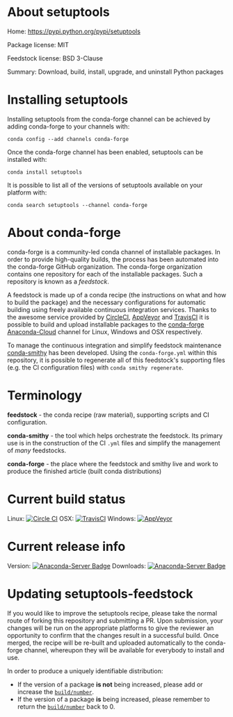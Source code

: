 About setuptools
================

Home: https://pypi.python.org/pypi/setuptools

Package license: MIT

Feedstock license: BSD 3-Clause

Summary: Download, build, install, upgrade, and uninstall Python packages



Installing setuptools
=====================

Installing setuptools from the conda-forge channel can be achieved by adding conda-forge to your channels with:

```
conda config --add channels conda-forge
```

Once the conda-forge channel has been enabled, setuptools can be installed with:

```
conda install setuptools
```

It is possible to list all of the versions of setuptools available on your platform with:

```
conda search setuptools --channel conda-forge
```


About conda-forge
=================

conda-forge is a community-led conda channel of installable packages.
In order to provide high-quality builds, the process has been automated into the
conda-forge GitHub organization. The conda-forge organization contains one repository
for each of the installable packages. Such a repository is known as a *feedstock*.

A feedstock is made up of a conda recipe (the instructions on what and how to build
the package) and the necessary configurations for automatic building using freely
available continuous integration services. Thanks to the awesome service provided by
[CircleCI](https://circleci.com/), [AppVeyor](http://www.appveyor.com/)
and [TravisCI](https://travis-ci.org/) it is possible to build and upload installable
packages to the [conda-forge](https://anaconda.org/conda-forge)
[Anaconda-Cloud](http://docs.anaconda.org/) channel for Linux, Windows and OSX respectively.

To manage the continuous integration and simplify feedstock maintenance
[conda-smithy](http://github.com/conda-forge/conda-smithy) has been developed.
Using the ``conda-forge.yml`` within this repository, it is possible to regenerate all of
this feedstock's supporting files (e.g. the CI configuration files) with ``conda smithy regenerate``.


Terminology
===========

**feedstock** - the conda recipe (raw material), supporting scripts and CI configuration.

**conda-smithy** - the tool which helps orchestrate the feedstock.
                   Its primary use is in the construction of the CI ``.yml`` files
                   and simplify the management of *many* feedstocks.

**conda-forge** - the place where the feedstock and smithy live and work to
                  produce the finished article (built conda distributions)

Current build status
====================

Linux: [![Circle CI](https://circleci.com/gh/conda-forge/setuptools-feedstock.svg?style=svg)](https://circleci.com/gh/conda-forge/setuptools-feedstock)
OSX: [![TravisCI](https://travis-ci.org/conda-forge/setuptools-feedstock.svg?branch=master)](https://travis-ci.org/conda-forge/setuptools-feedstock)
Windows: [![AppVeyor](https://ci.appveyor.com/api/projects/status/github/conda-forge/setuptools-feedstock?svg=True)](https://ci.appveyor.com/project/conda-forge/setuptools-feedstock/branch/master)

Current release info
====================
Version: [![Anaconda-Server Badge](https://anaconda.org/conda-forge/setuptools/badges/version.svg)](https://anaconda.org/conda-forge/setuptools)
Downloads: [![Anaconda-Server Badge](https://anaconda.org/conda-forge/setuptools/badges/downloads.svg)](https://anaconda.org/conda-forge/setuptools)


Updating setuptools-feedstock
=============================

If you would like to improve the setuptools recipe, please take the normal
route of forking this repository and submitting a PR. Upon submission, your changes will
be run on the appropriate platforms to give the reviewer an opportunity to confirm that the
changes result in a successful build. Once merged, the recipe will be re-built and uploaded
automatically to the conda-forge channel, whereupon they will be available for everybody to
install and use.

In order to produce a uniquely identifiable distribution:
 * If the version of a package **is not** being increased, please add or increase
   the [``build/number``](http://conda.pydata.org/docs/building/meta-yaml.html#build-number-and-string).
 * If the version of a package **is** being increased, please remember to return
   the [``build/number``](http://conda.pydata.org/docs/building/meta-yaml.html#build-number-and-string)
   back to 0.
